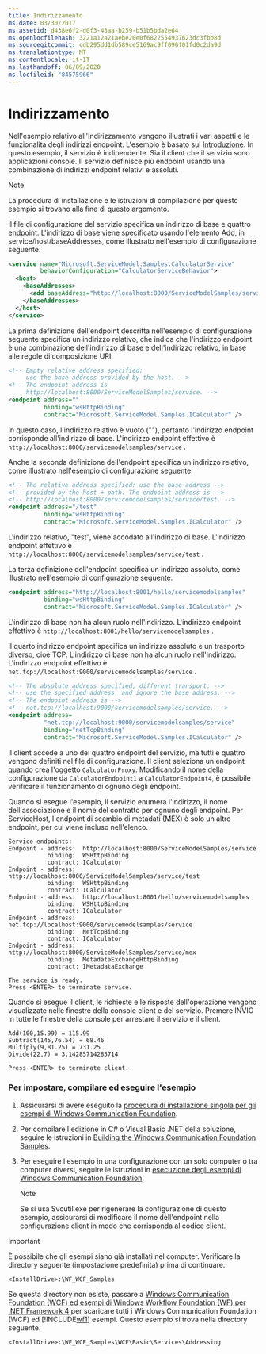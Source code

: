 ```yaml
---
title: Indirizzamento
ms.date: 03/30/2017
ms.assetid: d438e6f2-d0f3-43aa-b259-b51b5bda2e64
ms.openlocfilehash: 3221a12a21aebe20e0f6822554937623dc3fbb8d
ms.sourcegitcommit: cdb295dd1db589ce5169ac9ff096f01fd0c2da9d
ms.translationtype: MT
ms.contentlocale: it-IT
ms.lasthandoff: 06/09/2020
ms.locfileid: "84575966"
---
```

# <a name="addressing"></a>Indirizzamento
Nell'esempio relativo all'Indirizzamento vengono illustrati i vari aspetti e le funzionalità degli indirizzi endpoint. L'esempio è basato sul [Introduzione](getting-started-sample.md). In questo esempio, il servizio è indipendente. Sia il client che il servizio sono applicazioni console. Il servizio definisce più endpoint usando una combinazione di indirizzi endpoint relativi e assoluti.  
  
> [!NOTE]
> La procedura di installazione e le istruzioni di compilazione per questo esempio si trovano alla fine di questo argomento.  
  
 Il file di configurazione del servizio specifica un indirizzo di base e quattro endpoint. L'indirizzo di base viene specificato usando l'elemento Add, in service/host/baseAddresses, come illustrato nell'esempio di configurazione seguente.  
  
```xml  
<service name="Microsoft.ServiceModel.Samples.CalculatorService"  
         behaviorConfiguration="CalculatorServiceBehavior">  
  <host>  
    <baseAddresses>  
      <add baseAddress="http://localhost:8000/ServiceModelSamples/service" />  
    </baseAddresses>  
  </host>  
</service>  
```  
  
 La prima definizione dell'endpoint descritta nell'esempio di configurazione seguente specifica un indirizzo relativo, che indica che l'indirizzo endpoint è una combinazione dell'indirizzo di base e dell'indirizzo relativo, in base alle regole di composizione URI.  
  
```xml
<!-- Empty relative address specified:   
     use the base address provided by the host. -->  
<!-- The endpoint address is  
     http://localhost:8000/ServiceModelSamples/service. -->  
<endpoint address=""  
          binding="wsHttpBinding"  
          contract="Microsoft.ServiceModel.Samples.ICalculator" />  
```  
  
 In questo caso, l'indirizzo relativo è vuoto (""), pertanto l'indirizzo endpoint corrisponde all'indirizzo di base. L'indirizzo endpoint effettivo è `http://localhost:8000/servicemodelsamples/service` .
  
 Anche la seconda definizione dell'endpoint specifica un indirizzo relativo, come illustrato nell'esempio di configurazione seguente.  
  
```xml  
<!-- The relative address specified: use the base address -->  
<!-- provided by the host + path. The endpoint address is -->  
<!-- http://localhost:8000/servicemodelsamples/service/test. -->  
<endpoint address="/test"  
          binding="wsHttpBinding"  
          contract="Microsoft.ServiceModel.Samples.ICalculator" />  
```  
  
 L'indirizzo relativo, "test", viene accodato all'indirizzo di base. L'indirizzo endpoint effettivo è `http://localhost:8000/servicemodelsamples/service/test` .
  
 La terza definizione dell'endpoint specifica un indirizzo assoluto, come illustrato nell'esempio di configurazione seguente.  
  
```xml  
<endpoint address="http://localhost:8001/hello/servicemodelsamples"  
          binding="wsHttpBinding"  
          contract="Microsoft.ServiceModel.Samples.ICalculator" />  
```  
  
 L'indirizzo di base non ha alcun ruolo nell'indirizzo. L'indirizzo endpoint effettivo è `http://localhost:8001/hello/servicemodelsamples` .
  
 Il quarto indirizzo endpoint specifica un indirizzo assoluto e un trasporto diverso, cioè TCP. L'indirizzo di base non ha alcun ruolo nell'indirizzo. L'indirizzo endpoint effettivo è `net.tcp://localhost:9000/servicemodelsamples/service` .
  
```xml  
<!-- The absolute address specified, different transport: -->  
<!-- use the specified address, and ignore the base address. -->  
<!-- The endpoint address is -->  
<!-- net.tcp://localhost:9000/servicemodelsamples/service. -->  
<endpoint address=  
          "net.tcp://localhost:9000/servicemodelsamples/service"  
          binding="netTcpBinding"  
          contract="Microsoft.ServiceModel.Samples.ICalculator" />  
```  
  
 Il client accede a uno dei quattro endpoint del servizio, ma tutti e quattro vengono definiti nel file di configurazione. Il client seleziona un endpoint quando crea l'oggetto `CalculatorProxy`. Modificando il nome della configurazione da `CalculatorEndpoint1` a `CalculatorEndpoint4`, è possibile verificare il funzionamento di ognuno degli endpoint.  
  
 Quando si esegue l'esempio, il servizio enumera l'indirizzo, il nome dell'associazione e il nome del contratto per ognuno degli endpoint. Per ServiceHost, l'endpoint di scambio di metadati (MEX) è solo un altro endpoint, per cui viene incluso nell'elenco.  
  
```console  
Service endpoints:  
Endpoint - address:  http://localhost:8000/ServiceModelSamples/service  
           binding:  WSHttpBinding  
           contract: ICalculator  
Endpoint - address:  http://localhost:8000/ServiceModelSamples/service/test  
           binding:  WSHttpBinding  
           contract: ICalculator  
Endpoint - address:  http://localhost:8001/hello/servicemodelsamples  
           binding:  WSHttpBinding  
           contract: ICalculator  
Endpoint - address:  net.tcp://localhost:9000/servicemodelsamples/service  
           binding:  NetTcpBinding  
           contract: ICalculator  
Endpoint - address:  http://localhost:8000/ServiceModelSamples/service/mex  
           binding:  MetadataExchangeHttpBinding  
           contract: IMetadataExchange  
  
The service is ready.  
Press <ENTER> to terminate service.  
```  
  
 Quando si esegue il client, le richieste e le risposte dell'operazione vengono visualizzate nelle finestre della console client e del servizio. Premere INVIO in tutte le finestre della console per arrestare il servizio e il client.  
  
```console  
Add(100,15.99) = 115.99  
Subtract(145,76.54) = 68.46  
Multiply(9,81.25) = 731.25  
Divide(22,7) = 3.14285714285714  
  
Press <ENTER> to terminate client.  
```  
  
### <a name="to-set-up-build-and-run-the-sample"></a>Per impostare, compilare ed eseguire l'esempio  
  
1. Assicurarsi di avere eseguito la [procedura di installazione singola per gli esempi di Windows Communication Foundation](one-time-setup-procedure-for-the-wcf-samples.md).  
  
2. Per compilare l'edizione in C# o Visual Basic .NET della soluzione, seguire le istruzioni in [Building the Windows Communication Foundation Samples](building-the-samples.md).  
  
3. Per eseguire l'esempio in una configurazione con un solo computer o tra computer diversi, seguire le istruzioni in [esecuzione degli esempi di Windows Communication Foundation](running-the-samples.md).  
  
    > [!NOTE]
    > Se si usa Svcutil.exe per rigenerare la configurazione di questo esempio, assicurarsi di modificare il nome dell'endpoint nella configurazione client in modo che corrisponda al codice client.  
  
> [!IMPORTANT]
> È possibile che gli esempi siano già installati nel computer. Verificare la directory seguente (impostazione predefinita) prima di continuare.  
>
> `<InstallDrive>:\WF_WCF_Samples`  
>
> Se questa directory non esiste, passare a [Windows Communication Foundation (WCF) ed esempi di Windows Workflow Foundation (WF) per .NET Framework 4](https://www.microsoft.com/download/details.aspx?id=21459) per scaricare tutti i Windows Communication Foundation (WCF) ed [!INCLUDE[wf1](../../../../includes/wf1-md.md)] esempi. Questo esempio si trova nella directory seguente.  
>
> `<InstallDrive>:\WF_WCF_Samples\WCF\Basic\Services\Addressing`  
